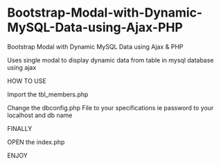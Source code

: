 # Bootstrap-Modal-with-Dynamic-MySQL-Data-using-Ajax-PHP
Bootstrap Modal with Dynamic MySQL Data using Ajax &amp; PHP

Uses single modal to display dynamic data from table in mysql database using ajax

HOW TO USE

Import the tbl_members.php

Change the dbconfig.php File to your specifications ie password to your localhost and db name

FINALLY 


OPEN the index.php


ENJOY
